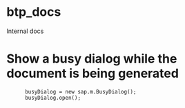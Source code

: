 # btp_docs
Internal docs 


# Show a busy dialog while the document is being generated
          busyDialog = new sap.m.BusyDialog();
          busyDialog.open();